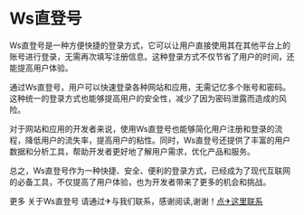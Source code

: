 # Ws直登号

Ws直登号是一种方便快捷的登录方式，它可以让用户直接使用其在其他平台上的账号进行登录，无需再次填写注册信息。这种登录方式不仅节省了用户的时间，还能提高用户体验。

通过Ws直登号，用户可以快速登录各种网站和应用，无需记忆多个账号和密码。这种统一的登录方式也能够提高用户的安全性，减少了因为密码泄露而造成的风险。

对于网站和应用的开发者来说，使用Ws直登号也能够简化用户注册和登录的流程，降低用户的流失率，提高用户的粘性。同时，Ws直登号还提供了丰富的用户数据和分析工具，帮助开发者更好地了解用户需求，优化产品和服务。

总之，Ws直登号作为一种快捷、安全、便利的登录方式，已经成为了现代互联网的必备工具，不仅提高了用户体验，也为开发者带来了更多的机会和挑战。

更多 关于Ws直登号 请通过✈与我们联系，感谢阅读,谢谢！[点✈这里联系](https://w.k02.cc)